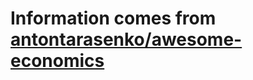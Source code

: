 # Information comes from [antontarasenko/awesome-economics](https://github.com/antontarasenko/awesome-economics)

